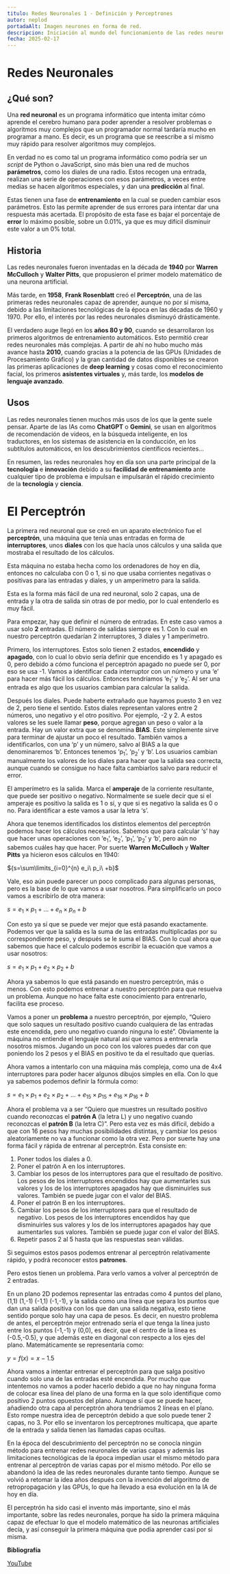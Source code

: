 ```yaml
---
titulo: Redes Neuronales 1 - Definición y Perceptrones
autor: neplod
portadaAlt: Imagen neurones en forma de red.
descripcion: Iniciación al mundo del funcionamiento de las redes neuronales y la inteligencia artificial. Resumen sobre redes neuronales y perceptrones.
fecha: 2025-02-17
---
```


# Redes Neuronales
## ¿Qué son?

Una **red neuronal** es un programa informático que intenta imitar cómo aprende el cerebro humano para poder aprender a resolver problemas o algoritmos muy complejos que un programador normal tardaría mucho en programar a mano. Es decir, es un programa que se reescribe a sí mismo muy rápido para resolver algoritmos muy complejos.

En verdad no es como tal un programa informático como podría ser un _script_ de Python o JavaScript, sino más bien una red de muchos **parámetros**, como los diales de una radio. Estos recogen una entrada, realizan una serie de operaciones con esos parámetros, a veces entre medias se hacen algoritmos especiales, y dan una **predicción** al final.

Estas tienen una fase de **entrenamiento** en la cual se pueden cambiar esos parámetros. Esto las permite aprender de sus errores para intentar dar una respuesta más acertada. El propósito de esta fase es bajar el porcentaje de **error** lo máximo posible, sobre un 0.01%, ya que es muy difícil disminuir este valor a un 0% total.

## Historia

Las redes neuronales fueron inventadas en la década de **1940** por **Warren McCulloch** y **Walter Pitts**, que propusieron el primer modelo matemático de una neurona artificial.

Más tarde, en **1958**, **Frank Rosenblatt** creó el **Perceptrón**, una de las primeras redes neuronales capaz de aprender, aunque no por sí misma, debido a las limitaciones tecnológicas de la época en las décadas de 1960 y 1970. Por ello, el interés por las redes neuronales disminuyó drásticamente.

El verdadero auge llegó en los **años 80 y 90**, cuando se desarrollaron los primeros algoritmos de entrenamiento automáticos. Esto permitió crear redes neuronales más complejas. A partir de ahí no hubo mucho más avance hasta **2010**, cuando gracias a la potencia de las GPUs (Unidades de Procesamiento Gráfico) y la gran cantidad de datos disponibles se crearon las primeras aplicaciones de **deep learning** y cosas como el reconocimiento facial, los primeros **asistentes virtuales** y, más tarde, los **modelos de lenguaje avanzado**.

## Usos

Las redes neuronales tienen muchos más usos de los que la gente suele pensar. Aparte de las IAs como **ChatGPT** o **Gemini**, se usan en algoritmos de recomendación de videos, en la búsqueda inteligente, en los traductores, en los sistemas de asistencia en la conducción, en los subtítulos automáticos, en los descubrimientos científicos recientes…

En resumen, las redes neuronales hoy en día son una parte principal de la **tecnología** e **innovación** debido a su **facilidad de entrenamiento** ante cualquier tipo de problema e impulsan e impulsarán el rápido crecimiento de la **tecnología** y **ciencia**.

# El Perceptrón

La primera red neuronal que se creó en un aparato electrónico fue el **perceptrón**, una máquina que tenía unas entradas en forma de **interruptores**, unos **diales** con los que hacía unos cálculos y una salida que mostraba el resultado de los cálculos.

Esta máquina no estaba hecha como los ordenadores de hoy en día, entonces no calculaba con 0 o 1, si no que usaba corrientes negativas o positivas para las entradas y diales, y un amperímetro para la salida.

Esta es la forma más fácil de una red neuronal, solo 2 capas, una de entrada y la otra de salida sin otras de por medio, por lo cual entenderlo es muy fácil.

Para empezar, hay que definir el número de entradas. En este caso vamos a usar solo **2** entradas. El número de salidas siempre es 1. Con lo cual en nuestro perceptrón quedarían 2 interruptores, 3 diales y 1 amperímetro.

Primero, los interruptores. Estos solo tienen 2 estados, **encendido** y **apagado**, con lo cual lo obvio sería definir que encendido es 1 y apagado es 0, pero debido a cómo funciona el perceptrón apagado no puede ser 0, por eso se usa -1. Vamos a identificar cada interruptor con un número y una ‘e’ para hacer más fácil los cálculos. Entonces tendríamos ‘e<sub>1</sub>’ y ‘e<sub>2</sub>’. Al ser una entrada es algo que los usuarios cambian para calcular la salida.

Después los diales. Puede haberte extrañado que hayamos puesto 3 en vez de 2, pero tiene el sentido. Estos diales representan valores entre 2 números, uno negativo y el otro positivo. Por ejemplo, -2 y 2. A estos valores se les suele llamar **peso**, porque agregan un peso o valor a la entrada. Hay un valor extra que se denomina **BIAS**. Este simplemente sirve para terminar de ajustar un poco el resultado. También vamos a identificarlos, con una ‘p’ y un número, salvo al BIAS a la que denominaremos ‘b’. Entonces tenemos ‘p<sub>1</sub>’, ‘p<sub>2</sub>’ y ‘b’. Los usuarios cambian manualmente los valores de los diales para hacer que la salida sea correcta, aunque cuando se consigue no hace falta cambiarlos salvo para reducir el error.

El amperímetro es la salida. Marca el **amperaje** de la corriente resultante, que puede ser positivo o negativo. Normalmente se suele decir que si el amperaje es positivo la salida es 1 o sí, y que si es negativo la salida es 0 o no. Para identificar a este vamos a usar la letra ‘s’.

Ahora que tenemos identificados los distintos elementos del perceptrón podemos hacer los cálculos necesarios. Sabemos que para calcular ‘s’ hay que hacer unas operaciones con ‘e<sub>1</sub>’, ‘e<sub>2</sub>’, ‘p<sub>1</sub>’, ‘p<sub>2</sub>’ y ‘b’, pero aún no sabemos cuáles hay que hacer. Por suerte **Warren McCulloch** y **Walter Pitts** ya hicieron esos cálculos en 1940:

${s=\sum\limits_{i=0}^{n} e_i\ p_i\ +b}$

Vale, eso aún puede parecer un poco complicado para algunas personas, pero es la base de lo que vamos a usar nosotros. Para simplificarlo un poco vamos a escribirlo de otra manera:

${s=e_1\times p_1+\ldots+e_n\times p_n+b}$

Con esto ya sí que se puede ver mejor que está pasando exactamente. Podemos ver que la salida es la suma de las entradas multiplicadas por su correspondiente peso, y después se le suma el BIAS. Con lo cual ahora que sabemos que hace el calculo podemos escribir la ecuación que vamos a usar nosotros:

${s=e_1\times p_1+e_2\times p_2+b}$

Ahora ya sabemos lo que está pasando en nuestro perceptrón, más o menos. Con esto podemos entrenar a nuestro perceptrón para que resuelva un problema. Aunque no hace falta este conocimiento para entrenarlo, facilita ese proceso.

Vamos a poner un **problema** a nuestro perceptrón, por ejemplo, “Quiero que solo saques un resultado positivo cuando cualquiera de las entradas este encendida, pero uno negativo cuando ninguna lo esté”. Obviamente la máquina no entiende el lenguaje natural así que vamos a entrenarla nosotros mismos. Jugando un poco con los valores puedes dar con que poniendo los 2 pesos y el BIAS en positivo te da el resultado que querías.

Ahora vamos a intentarlo con una máquina más compleja, como una de 4x4 interruptores para poder hacer algunos dibujos simples en ella. Con lo que ya sabemos podemos definir la fórmula como:

${s=e_1\times p_1+e_2\times p_2+\ldots+e_15\times p_15+e_16\times p_16+b}$

Ahora el problema va a ser “Quiero que muestres un resultado positivo cuando reconozcas el **patrón A** (la letra L) y uno negativo cuando reconozcas el **patrón B** (la letra C)”. Pero esta vez es más difícil, debido a que con 16 pesos hay muchas posibilidades distintas, y cambiar los pesos aleatoriamente no va a funcionar como la otra vez. Pero por suerte hay una forma fácil y rápida de entrenar al perceptrón. Esta consiste en:

1. Poner todos los diales a 0.
2. Poner el patrón A en los interruptores.
3. Cambiar los pesos de los interruptores para que el resultado de positivo. Los pesos de los interruptores encendidos hay que aumentarles sus valores y los de los interruptores apagados hay que disminuirles sus valores. También se puede jugar con el valor del BIAS.
4. Poner el patrón B en los interruptores.
5. Cambiar los pesos de los interruptores para que el resultado de negativo. Los pesos de los interruptores encendidos hay que disminuirles sus valores y los de los interruptores apagados hay que aumentarles sus valores. También se puede jugar con el valor del BIAS.
6. Repetir pasos 2 al 5 hasta que las respuestas sean válidas.

Si seguimos estos pasos podemos entrenar al perceptrón relativamente rápido, y podrá reconocer estos **patrones**.

Pero estos tienen un problema. Para verlo vamos a volver al perceptrón de 2 entradas.

En un plano 2D podemos representar las entradas como 4 puntos del plano, (1,1) (1,-1) (-1,1) (-1,-1), y la salida como una línea que separa los puntos que dan una salida positiva con los que dan una salida negativa, esto tiene sentido porque solo hay una capa de pesos. Es decir, en nuestro problema de antes, el perceptrón mejor entrenado sería el que tenga la línea justo entre los puntos (-1,-1) y (0,0), es decir, que el centro de la línea es (-0.5,-0.5), y que además este en diagonal con respecto a los ejes del plano. Matemáticamente se representaría como:

${y=f(x)=x-1.5}$

Ahora vamos a intentar entrenar el perceptrón para que salga positivo cuando solo una de las entradas esté encendida. Por mucho que intentemos no vamos a poder hacerlo debido a que no hay ninguna forma de colocar esa línea del plano de una forma en la que solo identifique como positivo 2 puntos opuestos del plano. Aunque sí que se puede hacer, añadiendo otra capa al perceptrón ahora tendríamos 2 líneas en el plano. Esto rompe nuestra idea de perceptrón debido a que solo puede tener 2 capas, no 3. Por ello se inventaron los perceptrones multicapa, que aparte de la entrada y salida tienen las llamadas capas ocultas.

En la época del descubrimiento del perceptrón no se conocía ningún método para entrenar redes neuronales de varias capas y además las limitaciones tecnológicas de la época impedían usar el mismo método para entrenar al perceptrón de varias capas por el mismo método. Por ello se abandonó la idea de las redes neuronales durante tanto tiempo. Aunque se volvió a retomar la idea años después con la invención del algoritmo de retropropagación y las GPUs, lo que ha llevado a esa evolución en la IA de hoy en día.

El perceptrón ha sido casi el invento más importante, sino el más importante, sobre las redes neuronales, porque ha sido la primera máquina capaz de efectuar lo que el modelo matemático de las neuronas artificiales decía, y así conseguir la primera máquina que podía aprender casi por si misma.

**Bibliografía**

[YouTube](https://www.youtube.com/watch?v=l-9ALe3U-Fg)
